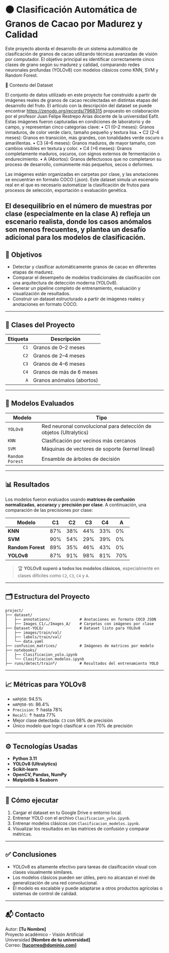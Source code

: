 # 🟤 Clasificación Automática de Granos de Cacao por Madurez y Calidad

Este proyecto aborda el desarrollo de un sistema automático de clasificación de granos de cacao utilizando técnicas avanzadas de visión por computador. El objetivo principal es identificar correctamente cinco clases de grano según su madurez y calidad, comparando redes neuronales profundas (YOLOv8) con modelos clásicos como KNN, SVM y Random Forest.

🌱 Contexto del Dataset

El conjunto de datos utilizado en este proyecto fue construido a partir de imágenes reales de granos de cacao recolectadas en distintas etapas del desarrollo del fruto. El articulo con la descripción del dataset se puede encontrar https://zenodo.org/records/7968315 propuesto en colaboración por el profesor Juan Felipe Restrepo Arias docente de la universidad Eafit. Estas imágenes fueron capturadas en condiciones de laboratorio y de campo, y representan cinco categorías clave:
	•	C1 (0–2 meses): Granos inmaduros, de color verde claro, tamaño pequeño y textura lisa.
	•	C2 (2–4 meses): Granos en transición, más grandes, con tonalidades verde oscuro o amarillentas.
	•	C3 (4–6 meses): Granos maduros, de mayor tamaño, con cambios visibles en textura y color.
	•	C4 (>6 meses): Granos completamente maduros, oscuros, con signos externos de fermentación o endurecimiento.
	•	A (Abortos): Granos defectuosos que no completaron su proceso de desarrollo, comúnmente más pequeños, secos o deformes.

Las imágenes están organizadas en carpetas por clase, y las anotaciones se encuentran en formato COCO (.json). Este dataset simula un escenario real en el que es necesario automatizar la clasificación de frutos para procesos de selección, exportación o evaluación genética.

El desequilibrio en el número de muestras por clase (especialmente en la clase A) refleja un escenario realista, donde los casos anómalos son menos frecuentes, y plantea un desafío adicional para los modelos de clasificación.
---

## 🎯 Objetivos

- Detectar y clasificar automáticamente granos de cacao en diferentes etapas de madurez.
- Comparar el desempeño de modelos tradicionales de clasificación con una arquitectura de detección moderna (YOLOv8).
- Generar un pipeline completo de entrenamiento, evaluación y visualización de resultados.
- Construir un dataset estructurado a partir de imágenes reales y anotaciones en formato COCO.

---

## 🧪 Clases del Proyecto

| Etiqueta | Descripción           |
|---------:|------------------------|
| `C1`     | Granos de 0–2 meses    |
| `C2`     | Granos de 2–4 meses    |
| `C3`     | Granos de 4–6 meses    |
| `C4`     | Granos de más de 6 meses |
| `A`      | Granos anómalos (abortos)

---

## 🧠 Modelos Evaluados

| Modelo          | Tipo                     |
|------------------|--------------------------|
| `YOLOv8`         | Red neuronal convolucional para detección de objetos (Ultralytics)  
| `KNN`            | Clasificación por vecinos más cercanos  
| `SVM`            | Máquinas de vectores de soporte (kernel lineal)  
| `Random Forest`  | Ensamble de árboles de decisión  

---

## 📊 Resultados

Los modelos fueron evaluados usando **matrices de confusión normalizadas**, **accuracy** y **precisión por clase**. A continuación, una comparación de las precisiones por clase:

| Modelo         | C1   | C2   | C3   | C4   | A    |
|----------------|------|------|------|------|------|
| **KNN**        | 87%  | 38%  | 44%  | 33%  | 0%   |
| **SVM**        | 90%  | 54%  | 29%  | 39%  | 0%   |
| **Random Forest** | 89% | 35% | 46% | 43% | 0%   |
| **YOLOv8**     | 87%  | 91%  | 98%  | 81%  | 70%  |

> 🏆 **YOLOv8 superó a todos los modelos clásicos**, especialmente en clases difíciles como `C2`, `C3`, `C4` y `A`.

---

## 🗂️ Estructura del Proyecto

```
project/
├── dataset/
│   ├── annotations/             # Anotaciones en formato COCO JSON
│   ├── Images_C1/…/Images_A/    # Carpetas con imágenes por clase
├── Dataset-YOLO/                # Dataset listo para YOLOv8
│   ├── images/train/val/
│   ├── labels/train/val/
│   └── data.yaml
├── confusion_matrices/          # Imágenes de matrices por modelo
├── notebooks/
│   ├── Clasificacion_yolo.ipynb
│   └── Clasificacion_modelos.ipynb
├── runs/detect/train*/          # Resultados del entrenamiento YOLO
```

---

## 📈 Métricas para YOLOv8

- `mAP@50`: 94.5%  
- `mAP@50-95`: 86.4%  
- `Precision`: ↑ hasta 78%  
- `Recall`: ↑ hasta 77%  
- Mejor clase detectada: `C3` con 98% de precisión  
- Único modelo que logró clasificar `A` con 70% de precisión

---

## ⚙️ Tecnologías Usadas

- **Python 3.11**
- **YOLOv8 (Ultralytics)**
- **Scikit-learn**
- **OpenCV, Pandas, NumPy**
- **Matplotlib & Seaborn**

---

## 🚀 Cómo ejecutar

1. Cargar el dataset en tu Google Drive o entorno local.
2. Entrenar YOLO con el archivo `Clasificacion_yolo.ipynb`.
3. Entrenar modelos clásicos con `Clasificacion_modelos.ipynb`.
4. Visualizar los resultados en las matrices de confusión y comparar métricas.

---

## ✅ Conclusiones

- YOLOv8 es altamente efectivo para tareas de clasificación visual con clases visualmente similares.
- Los modelos clásicos pueden ser útiles, pero no alcanzan el nivel de generalización de una red convolucional.
- El modelo es escalable y puede adaptarse a otros productos agrícolas o sistemas de control de calidad.

---

## 📬 Contacto

Autor: **[Tu Nombre]**  
Proyecto académico - Visión Artificial  
Universidad **[Nombre de tu universidad]**  
Correo: **[tucorreo@dominio.com]**
